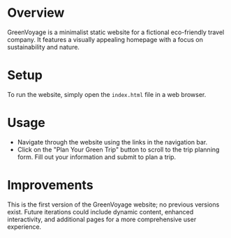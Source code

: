 # Overview
GreenVoyage is a minimalist static website for a fictional eco-friendly travel company. It features a visually appealing homepage with a focus on sustainability and nature.

# Setup
To run the website, simply open the `index.html` file in a web browser.

# Usage
- Navigate through the website using the links in the navigation bar.
- Click on the "Plan Your Green Trip" button to scroll to the trip planning form. Fill out your information and submit to plan a trip.

# Improvements
This is the first version of the GreenVoyage website; no previous versions exist. Future iterations could include dynamic content, enhanced interactivity, and additional pages for a more comprehensive user experience.